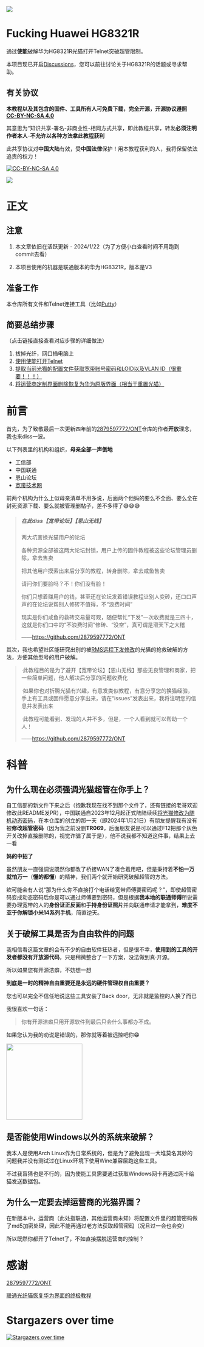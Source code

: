 ![](img/cover.png)

# Fucking Huawei HG8321R

通过**使能**破解华为HG8321R光猫打开Telnet突破超管限制。

本项目现已开启[Discussions](https://github.com/QingNetwork/FuckingHuaweiHG8321R/discussions)，您可以前往讨论关于HG8321R的话题或寻求帮助。

## 有关协议

**本教程以及其包含的固件、工具所有人可免费下载，完全开源，开源协议遵照 [CC-BY-NC-SA 4.0](https://creativecommons.org/licenses/by-nc-sa/4.0/deed.zh)**

其意思为“知识共享-署名-非商业性-相同方式共享，即此教程共享，转发**必须注明作者本人**-**不允许以各种方法拿此教程获利**

此共享协议对**中国大陆**有效，受**中国法律**保护！用本教程获利的人，我将保留依法追责的权力！

[![CC-BY-NC-SA 4.0](img/CC.png)](https://creativecommons.org/licenses/by-nc-sa/4.0/deed.zh)

[![](img/Written-By-Human-Not-By-AI-Badge-white@2x.png)](https://notbyai.fyi/)

# 正文

## 注意

1. 本文章依旧在活跃更新 - 2024/1/22（为了方便小白查看时间不用跑到commit去看）

2. 本项目使用的机器是联通版本的华为HG8321R，版本是V3

## 准备工作

本仓库所有文件和Telnet连接工具（比如[Putty](https://www.putty.org/)）

## 简要总结步骤

（点击链接直接查看对应步骤的详细做法）

1. 拔掉光纤，网口插电脑上
2. [使用使能打开Telnet](enable-telnet.md)
3. [提取当前光猫的配置文件获取宽带账号密码和LOID以及VLAN ID（很重要！！！）](get-cfg.md)
4. [将运营商定制界面删除恢复为华为原版界面（相当于重置光猫）](recovery-huawei-ui.md)

# 前言

首先，为了致敬最后一次更新四年前的[2879597772/ONT](https://github.com/2879597772/ONT)仓库的作者**开放**理念，我也来diss一波。

以下列表里的机构和组织，**母亲全部一声倒地**

- 工信部
- 中国联通
- 恩山论坛
- [宽带技术网](https://chinadsl.net)

前两个机构为什么上似母亲清单不用多说，后面两个他妈的要么不全面、要么全在封死资源下载、要么就被管理删帖子，差不多得了😅😅😅

> ##### 在此diss【宽带论坛】【恩山无线】
>
> 两大坑害换光猫用户的论坛
>
> 各种资源全部被这两大论坛封锁，用户上传的固件教程被这些论坛管理员删除，拿去售卖
>
> 把其他用户摸索出来后分享的教程，转身删除，拿去咸鱼售卖
>
> 请问你们要脸吗？不！你们没有脸！
>
> 你们只想着赚用户的钱，甚至还在论坛发着错误教程让别人变砖，还口口声声的在论坛说帮别人修砖不值得，不“浪费时间”
>
> 现实是你们咸鱼的救砖交易量可观，随便帮忙“下发”一次收费就是三四十，这就是你们口中的“不浪费时间”修砖、“没空”，真可谓是滑天下之大稽
>
> 
>
> ——https://github.com/2879597772/ONT

其次，我也希望社区能研究出别的被[RMS远程下发修改](https://v2ex.com/t/1009610)的光猫的抢救破解的方法，方便其他型号的用户破解。

> ·此教程目的是为了避开【宽带论坛】【恩山无线】那些无良管理和商家，把一些简单问题，他人解决后分享的问题收费化
>
> ·如果你也对折腾光猫有兴趣，有意发类似教程，有意分享您的换猫经验，手上有工具或固件愿意分享出来，请在“issues”发表出来，我将注明您的信息并发表出来
>
> ·此教程可能看到、发现的人并不多，但是，一个人看到就可以帮助一个人！
>
> 
>
> ——https://github.com/2879597772/ONT


# 科普

## 为什么现在**必须强调光猫超管在你手上**？

自工信部的新文件下来之后（抱歉我现在找不到那个文件了，还有链接的老哥欢迎修改此README发PR），中国联通自2023年12月起正式陆陆续续[将光猫修改为随机动态密码](https://www.v2ex.com/t/1003436)，在本仓库的创立的那一天（即2024年1月21日）有朋友提醒我有没有被**修改超管密码**（因为我之前没删**TR069**，后面朋友说是可以通过F12把那个灰色开关改掉直接删除的，视觉诈骗了属于是），他不说我都不知道这件事，结果上去一看

**妈的中招了**

虽然朋友一直强调说既然你都改了桥接WAN了凑合着用吧，但是秉持着**不怕一万就怕万一**（**懂的都懂**）的精神，我们两个就开始研究破解超管的方法。

欸可能会有人说“那为什么你不直接打个电话给宽带师傅要密码呢？”，即使超管密码变成动态密码后你是可以通过师傅要到密码，但是根据**我本地的联通师傅**所说需要办理宽带的人的**身份证正反面**和**手持身份证照片**并向联通申请才能拿到，**难度不亚于你解锁小米14系列手机**，简直逆天。

## 关于破解工具是否为自由软件的问题

我相信看这篇文章的会有不少的自由软件狂热者，但是很不幸，**使用到的工具的开发者都没有开放源代码**，只是稍微整合了一下方案，没法做到真·开源。

所以如果您有开源洁癖，不妨想一想

**到底是一时的精神自由重要还是永远的硬件管理权自由重要？**

您也可以完全不信任地说这些工具安装了Back door，无非就是监控的人换了而已

我很喜欢一句话：

> 你有开源洁癖只用开源软件到最后只会什么事都办不成。

如果您认为我的劝说是错误的，那你就等着被远控吧你😁

<img src="img/guanwopishi.jpg" width=200px>

## 是否能使用Windows以外的系统来破解？

我本人是使用Arch Linux作为日常系统的，但是为了避免出现一大堆莫名其妙的问题我并没有测试过在Linux环境下使用Wine兼容层跑这些工具。

不过我盲猜也是不行的，因为使能工具需要通过获取Windows网卡再通过网卡给猫发送数据包。

## 为什么一定要去掉运营商的光猫界面？

在新版本中，运营商（此处指联通，其他运营商未知）将配置文件里的超管密码做了md5加密处理，因此不能再通过老方法获取超管密码（况且过一会也会变）

所以既然你都开了Telnet了，不如直接摆脱运营商的控制？

# 感谢

[2879597772/ONT](https://github.com/2879597772/ONT)

[联通光纤猫恢复华为界面的终极教程](https://www.mmuaa.com/post/109b9350bf78a405.html)

# Stargazers over time
[![Stargazers over time](https://starchart.cc/QingNetwork/FuckingHuaweiHG8321R.svg?variant=adaptive)](https://starchart.cc/QingNetwork/FuckingHuaweiHG8321R)

